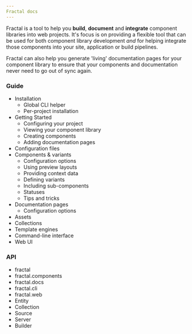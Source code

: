 ```yaml
---
Fractal docs
---
```


Fractal is a tool to help you **build**, **document** and **integrate** component libraries into web projects. It's focus is on providing a flexible tool that can be used for both component library development _and_ for helping integrate those components into your site, application or build pipelines.

Fractal can also help you generate 'living' documentation pages for your component library to ensure that your components and documentation never need to go out of sync again.

### Guide

- Installation
  - Global CLI helper
  - Per-project installation
- Getting Started
  - Configuring your project
  - Viewing your component library
  - Creating components
  - Adding documentation pages
- Configuration files
- Components & variants
  - Configuration options
  - Using preview layouts
  - Providing context data
  - Defining variants
  - Including sub-components
  - Statuses
  - Tips and tricks
- Documentation pages
  - Configuration options
- Assets
- Collections
- Template engines
- Command-line interface
- Web UI


### API

- fractal
- fractal.components
- fractal.docs
- fractal.cli
- fractal.web
- Entity
- Collection
- Source
- Server
- Builder
